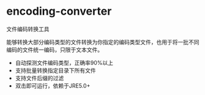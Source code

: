 encoding-converter
===============

文件编码转换工具

能够转换大部分编码类型的文件转换为你指定的编码类型文件，也用于将一批不同编码的文件统一编码，只限于文本文件。<br/>
<ul>
	<li>自动探测文件编码类型，正确率90%以上</li>
	<li>支持批量转换指定目录下所有文件</li>
	<li>支持文件后缀的过滤</li>
	<li>双击即可运行，依赖于JRE5.0+</li>
</ul>
